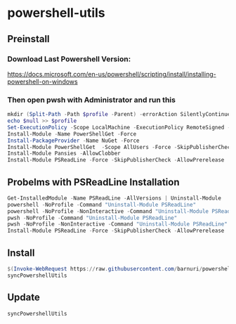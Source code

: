 # powershell-utils

## Preinstall
### Download Last Powershell Version:

https://docs.microsoft.com/en-us/powershell/scripting/install/installing-powershell-on-windows

### Then open pwsh with **Administrator** and run this
```powershell
mkdir (Split-Path -Path $profile -Parent) -errorAction SilentlyContinue 
echo $null >> $profile
Set-ExecutionPolicy -Scope LocalMachine -ExecutionPolicy RemoteSigned -Force
Install-Module -Name PowerShellGet -Force
Install-PackageProvider -Name NuGet -Force
Install-Module PowerShellGet  -Scope AllUsers -Force -SkipPublisherCheck
Install-Module Pansies -AllowClobber
Install-Module PSReadLine -Force -SkipPublisherCheck -AllowPrerelease
```

## Probelms with PSReadLine Installation
```powershell
Get-InstalledModule -Name PSReadLine -AllVersions | Uninstall-Module
powershell -NoProfile -Command "Uninstall-Module PSReadLine"
powershell -NoProfile -NonInteractive -Command "Uninstall-Module PSReadLine"
pwsh -NoProfile -Command "Uninstall-Module PSReadLine"
pwsh -NoProfile -NonInteractive -Command "Uninstall-Module PSReadLine"
Install-Module PSReadLine -Force -SkipPublisherCheck -AllowPrerelease
```

## Install 
```powershell
$(Invoke-WebRequest https://raw.githubusercontent.com/barnuri/powershell-utils/main/profile.ps1 -Headers @{"Cache-Control"="no-cache"}).Content | iex
syncPowershellUtils
```

## Update
```powershell
syncPowershellUtils
```
